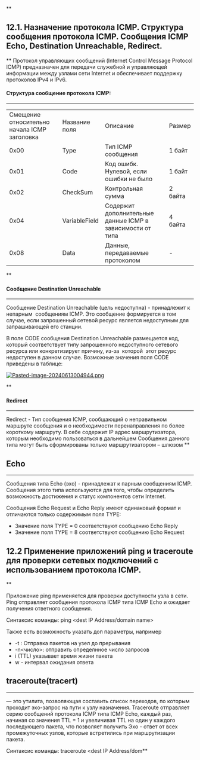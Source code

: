 **
## 12.1. Назначение протокола ICMP. Структура сообщения протокола ICMP. Сообщения ICMP Echo, Destination Unreachable, Redirect.

**
Протокол управляющих сообщений (Internet Control Message Protocol ICMP) предназначен для передачи служебной и управляющей информации между узлами сети Internet и обеспечивает поддержку протоколов IPv4 и IPv6. 

#### Структура сообщение протокола ICMP:
---

|                                             |               |                                                           |         |
| ------------------------------------------- | ------------- | --------------------------------------------------------- | ------- |
| Смещение относительно начала ICMP заголовка | Название поля | Описание                                                  | Размер  |
| 0x00                                        | Type          | Тип ICMP сообщения                                        | 1 байт  |
| 0x01                                        | Code          | Код ошибк. Нулевой, если ошибки не было                   | 1 байт  |
| 0x02                                        | CheckSum      | Контрольная сумма                                         | 2 байта |
| 0x04                                        | VariableField | Содержит дополнительные данные ICMP в зависимости от типа | 4 байта |
| 0x08                                        | Data          | Данные, передаваемые протоколом                           | -       |

**


#### Сообщение Destination Unreachable
---

Сообщение Destination Unreachable (цель недоступна) - принадлежит к непарным  сообщениям ICMP. Это сообщение формируется в том случае, если запрошенный сетевой ресурс является недоступным для запрашивающей его станции.

В поле CODE сообщения Destination Unreachable размещается код, который соответствует типу запрошенного недоступного сетевого ресурса или конкретизирует причину, из-за  которой  этот ресурс недоступен в данном случае. Возможные значения поля CODE приведены в таблице:

[![Pasted-image-20240613004944.png](https://i.postimg.cc/jS991kSq/Pasted-image-20240613004944.png)](https://postimg.cc/xXvtJ5mB)


**  
#### Redirect
---

Redirect - Тип сообщения ICMP, сообщающий о неправильном маршруте сообщения и о необходимости перенаправления по более короткому маршруту. В себе содержит IP адрес маршрутизатора, которым необходимо пользоваться в дальнейшем
Сообщения данного типа могут быть сформированы только маршрутизатором – шлюзом
**


## Echo
----

Сообщения типа Echo (эхо) - принадлежат к парным сообщениям ICMP. Сообщения этого типа используются для того, чтобы определить возможность достижения и статус компонентов сети Internet. 

Сообщения Echo Request и Echo Reply имеют одинаковый формат и отличаются только содержимым поля TYPE:

- Значение поля TYPE = 0 соответствуют сообщению Echo Reply
- Значение поля TYPE = 8 соответствуют сообщению Echo Request


## 12.2 Применение приложений ping и traceroute для проверки сетевых подключений с использованием протокола ICMP.

**

Приложение ping применяется для проверки доступности узла в сети. Ping отправляет сообщения протокола ICMP типа ICMP Echo и ожидает получения ответного сообщения.

Синтаксис команды: ping <dest IP Address/domain name>

Также есть возможность указать доп параметры, например 
- -t : Отправка пакетов на узел до прерывания
- -n<число>: отправить определнное число запросов
- i (TTL) указывает время жизни пакета
- w - интервал ожидания ответа 


## traceroute(tracert)
---

— это утилита, позволяющая составить список переходов, по которым проходит эхо-запрос на пути к узлу назначения. Traceroute отправляет серию сообщений протокола ICMP типа ICMP Echo, каждый раз, начиная со значения TTL = 1 и увеличивая TTL на один у каждого последующего пакета, что позволяет получить Эхо - ответ от всех промежуточных узлов, которые встретились при маршрутизации пакета.

Синтаксис команды: traceroute <dest IP Address/dom**

